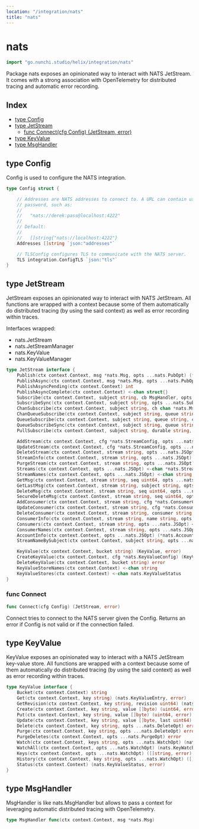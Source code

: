 ```yaml
---
location: "/integration/nats"
title: "nats"
---
```


# nats

```go
import "go.nunchi.studio/helix/integration/nats"
```

Package nats exposes an opinionated way to interact with NATS JetStream. It comes with a strong association with OpenTelemetry for distributed tracing and automatic error recording.

## Index

- [type Config](<#Config>)
- [type JetStream](<#JetStream>)
  - [func Connect\(cfg Config\) \(JetStream, error\)](<#Connect>)
- [type KeyValue](<#KeyValue>)
- [type MsgHandler](<#MsgHandler>)


## type Config

Config is used to configure the NATS integration.

```go
type Config struct {

    // Addresses are NATS addresses to connect to. A URL can contain username and
    // password, such as:
    //
    //   "nats://derek:pass@localhost:4222"
    //
    // Default:
    //
    //   []string{"nats://localhost:4222"}
    Addresses []string `json:"addresses"`

    // TLSConfig configures TLS to communicate with the NATS server.
    TLS integration.ConfigTLS `json:"tls"`
}
```

## type JetStream

JetStream exposes an opinionated way to interact with NATS JetStream. All functions are wrapped with a context because some of them automatically do distributed tracing \(by using the said context\) as well as error recording within traces.

Interfaces wrapped:

- nats.JetStream
- nats.JetStreamManager
- nats.KeyValue
- nats.KeyValueManager

```go
type JetStream interface {
    Publish(ctx context.Context, msg *nats.Msg, opts ...nats.PubOpt) (*nats.PubAck, error)
    PublishAsync(ctx context.Context, msg *nats.Msg, opts ...nats.PubOpt) (nats.PubAckFuture, error)
    PublishAsyncPending(ctx context.Context) int
    PublishAsyncComplete(ctx context.Context) <-chan struct{}
    Subscribe(ctx context.Context, subject string, cb MsgHandler, opts ...nats.SubOpt) (*nats.Subscription, error)
    SubscribeSync(ctx context.Context, subject string, opts ...nats.SubOpt) (*nats.Subscription, error)
    ChanSubscribe(ctx context.Context, subject string, ch chan *nats.Msg, opts ...nats.SubOpt) (*nats.Subscription, error)
    ChanQueueSubscribe(ctx context.Context, subject string, queue string, ch chan *nats.Msg, opts ...nats.SubOpt) (*nats.Subscription, error)
    QueueSubscribe(ctx context.Context, subject string, queue string, cb MsgHandler, opts ...nats.SubOpt) (*nats.Subscription, error)
    QueueSubscribeSync(ctx context.Context, subject string, queue string, opts ...nats.SubOpt) (*nats.Subscription, error)
    PullSubscribe(ctx context.Context, subject string, durable string, opts ...nats.SubOpt) (*nats.Subscription, error)

    AddStream(ctx context.Context, cfg *nats.StreamConfig, opts ...nats.JSOpt) (*nats.StreamInfo, error)
    UpdateStream(ctx context.Context, cfg *nats.StreamConfig, opts ...nats.JSOpt) (*nats.StreamInfo, error)
    DeleteStream(ctx context.Context, stream string, opts ...nats.JSOpt) error
    StreamInfo(ctx context.Context, stream string, opts ...nats.JSOpt) (*nats.StreamInfo, error)
    PurgeStream(ctx context.Context, stream string, opts ...nats.JSOpt) error
    Streams(ctx context.Context, opts ...nats.JSOpt) <-chan *nats.StreamInfo
    StreamNames(ctx context.Context, opts ...nats.JSOpt) <-chan string
    GetMsg(ctx context.Context, stream string, seq uint64, opts ...nats.JSOpt) (*nats.RawStreamMsg, error)
    GetLastMsg(ctx context.Context, stream string, subject string, opts ...nats.JSOpt) (*nats.RawStreamMsg, error)
    DeleteMsg(ctx context.Context, stream string, seq uint64, opts ...nats.JSOpt) error
    SecureDeleteMsg(ctx context.Context, stream string, seq uint64, opts ...nats.JSOpt) error
    AddConsumer(ctx context.Context, stream string, cfg *nats.ConsumerConfig, opts ...nats.JSOpt) (*nats.ConsumerInfo, error)
    UpdateConsumer(ctx context.Context, stream string, cfg *nats.ConsumerConfig, opts ...nats.JSOpt) (*nats.ConsumerInfo, error)
    DeleteConsumer(ctx context.Context, stream string, consumer string, opts ...nats.JSOpt) error
    ConsumerInfo(ctx context.Context, stream string, name string, opts ...nats.JSOpt) (*nats.ConsumerInfo, error)
    Consumers(ctx context.Context, stream string, opts ...nats.JSOpt) <-chan *nats.ConsumerInfo
    ConsumerNames(ctx context.Context, stream string, opts ...nats.JSOpt) <-chan string
    AccountInfo(ctx context.Context, opts ...nats.JSOpt) (*nats.AccountInfo, error)
    StreamNameBySubject(ctx context.Context, subject string, opts ...nats.JSOpt) (string, error)

    KeyValue(ctx context.Context, bucket string) (KeyValue, error)
    CreateKeyValue(ctx context.Context, cfg *nats.KeyValueConfig) (KeyValue, error)
    DeleteKeyValue(ctx context.Context, bucket string) error
    KeyValueStoreNames(ctx context.Context) <-chan string
    KeyValueStores(ctx context.Context) <-chan nats.KeyValueStatus
}
```

### func Connect

```go
func Connect(cfg Config) (JetStream, error)
```

Connect tries to connect to the NATS server given the Config. Returns an error if Config is not valid or if the connection failed.

## type KeyValue

KeyValue exposes an opinionated way to interact with a NATS JetStream key\-value store. All functions are wrapped with a context because some of them automatically do distributed tracing \(by using the said context\) as well as error recording within traces.

```go
type KeyValue interface {
    Bucket(ctx context.Context) string
    Get(ctx context.Context, key string) (nats.KeyValueEntry, error)
    GetRevision(ctx context.Context, key string, revision uint64) (nats.KeyValueEntry, error)
    Create(ctx context.Context, key string, value []byte) (uint64, error)
    Put(ctx context.Context, key string, value []byte) (uint64, error)
    Update(ctx context.Context, key string, value []byte, last uint64) (uint64, error)
    Delete(ctx context.Context, key string, opts ...nats.DeleteOpt) error
    Purge(ctx context.Context, key string, opts ...nats.DeleteOpt) error
    PurgeDeletes(ctx context.Context, opts ...nats.PurgeOpt) error
    Watch(ctx context.Context, keys string, opts ...nats.WatchOpt) (nats.KeyWatcher, error)
    WatchAll(ctx context.Context, opts ...nats.WatchOpt) (nats.KeyWatcher, error)
    Keys(ctx context.Context, opts ...nats.WatchOpt) ([]string, error)
    History(ctx context.Context, key string, opts ...nats.WatchOpt) ([]nats.KeyValueEntry, error)
    Status(ctx context.Context) (nats.KeyValueStatus, error)
}
```

## type MsgHandler

MsgHandler is like nats.MsgHandler but allows to pass a context for leveraging automatic distributed tracing with OpenTelemetry.

```go
type MsgHandler func(ctx context.Context, msg *nats.Msg)
```

